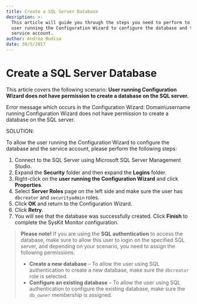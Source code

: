 ```yaml
---
title: Create a SQL Server Database
desription: >-
  This article will guide you through the steps you need to perform to allow the
  user running the Configuration Wizard to configure the database and the
  service account.
author: Andrea Budisa
date: 30/5/2017
---
```


# Create a SQL Server Database

This article covers the following scenario: **User running Configuration Wizard does not have permission to create a database on the SQL server.**

Error message which occurs in the Configuration Wizard: Domain\username running Configuration Wizard does not have permission to create a database on the SQL server.

SOLUTION:

To allow the user running the Configuration Wizard to configure the database and the service account, please perform the following steps:

1. Connect to the SQL Server using Microsoft SQL Server Management Studio.
2. Expand the **Security** folder and then expand the **Logins** folder.
3. Right-click on the **user running the Configuration Wizard** and click **Properties**.
4. Select **Server Roles** page on the left side and make sure the user has `dbcreator` and `securityadmin` roles.
5. Click **OK** and return to the Configuration Wizard.
6. Click **Retry**.
7. You will see that the database was successfully created. Click **Finish** to complete the SysKit Monitor configuration.

> **Please note!** If you are using the **SQL authentication** to access the database, make sure to allow this user to login on the specified SQL server, and depending on your scenario, you need to assign the following permissions:
>
> * **Create a new database** – To allow the user using SQL authentication to create a new database, make sure the `dbcreator` role is selected.
> * **Configure an existing database** – To allow the user using SQL authentication to configure the existing database, make sure the `db_owner` membership is assigned.

